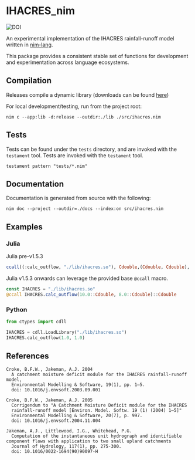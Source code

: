 # IHACRES_nim

![DOI](https://zenodo.org/badge/280612089.svg)

An experimental implementation of the IHACRES rainfall-runoff model written in 
[nim-lang](https://nim-lang.org/).

This package provides a consistent stable set of functions for development and 
experimentation across language ecosystems.


## Compilation

Releases compile a dynamic library (downloads can be found [here](https://github.com/ConnectedSystems/ihacres_nim/releases))

For local development/testing, run from the project root:

`nim c --app:lib -d:release --outdir:./lib ./src/ihacres.nim`


## Tests

Tests can be found under the `tests` directory, and are invoked with the `testament` tool.
Tests are invoked with the `testament` tool.

`testament pattern "tests/*.nim"`


## Documentation

Documentation is generated from source with the following:

`nim doc --project --outdir=./docs --index:on src/ihacres.nim`

## Examples

### Julia

Julia pre-v1.5.3

```julia
ccall((:calc_outflow, "./lib/ihacres.so"), Cdouble,(Cdouble, Cdouble), 1.0, 1.0)
```

Julia v1.5.3 onwards can leverage the provided base `@ccall` macro.

```julia
const IHACRES = "./lib/ihacres.so"
@ccall IHACRES.calc_outflow(10.0::Cdouble, 8.0::Cdouble)::Cdouble
```


### Python

```python
from ctypes import cdll

IHACRES = cdll.LoadLibrary("./lib/ihacres.so")
IHACRES.calc_outflow(1.0, 1.0)
```

References
----------
    Croke, B.F.W., Jakeman, A.J. 2004
      A catchment moisture deficit module for the IHACRES rainfall-runoff model, 
      Environmental Modelling & Software, 19(1), pp. 1–5. 
      doi: 10.1016/j.envsoft.2003.09.001

    Croke, B.F.W., Jakeman, A.J. 2005
      Corrigendum to "A Catchment Moisture Deficit module for the IHACRES 
      rainfall-runoff model [Environ. Model. Softw. 19 (1) (2004) 1–5]"
      Environmental Modelling & Software, 20(7), p. 997.
      doi: 10.1016/j.envsoft.2004.11.004

    Jakeman, A.J., Littlewood, I.G., Whitehead, P.G.
      Computation of the instantaneous unit hydrograph and identifiable component flows with application to two small upland catchments
      Journal of Hydrology, 117(1), pp. 275-300.
      doi: 10.1016/0022-1694(90)90097-H
    